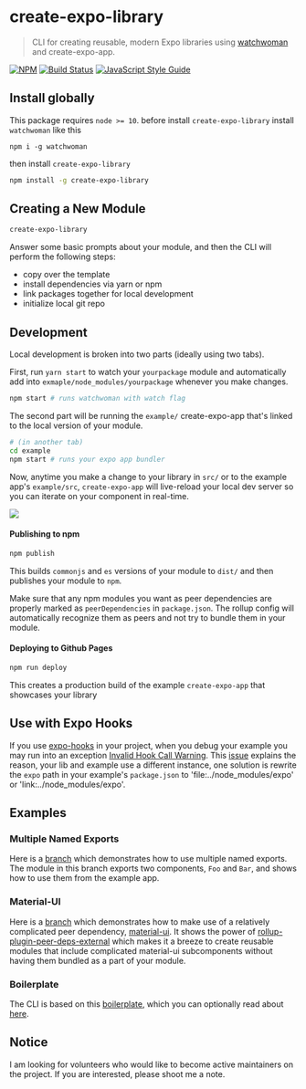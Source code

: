 # create-expo-library

> CLI for creating reusable, modern Expo libraries using [watchwoman](http://npmjs.com/package/watchwoman) and create-expo-app.

[![NPM](https://img.shields.io/npm/v/create-expo-library.svg)](https://www.npmjs.com/package/create-expo-library) [![Build Status](https://travis-ci.com/transitive-bullshit/create-expo-library.svg?branch=master)](https://travis-ci.com/transitive-bullshit/create-expo-library) [![JavaScript Style Guide](https://img.shields.io/badge/code_style-standard-brightgreen.svg)](https://standardjs.com)


## Install globally

This package requires `node >= 10`.
before install `create-expo-library` install `watchwoman` like this
```
npm i -g watchwoman
```
then install `create-expo-library`

```bash
npm install -g create-expo-library
```

## Creating a New Module

```bash
create-expo-library
```

Answer some basic prompts about your module, and then the CLI will perform the following steps:

- copy over the template
- install dependencies via yarn or npm
- link packages together for local development
- initialize local git repo


## Development

Local development is broken into two parts (ideally using two tabs).

First, run `yarn start` to watch your `yourpackage` module and automatically add into `exmaple/node_modules/yourpackage` whenever you make changes.

```bash
npm start # runs watchwoman with watch flag
```

The second part will be running the `example/` create-expo-app that's linked to the local version of your module.

```bash
# (in another tab)
cd example
npm start # runs your expo app bundler
```

Now, anytime you make a change to your library in `src/` or to the example app's `example/src`, `create-expo-app` will live-reload your local dev server so you can iterate on your component in real-time.

![](https://media.giphy.com/media/14udF3WUwwGMaA/giphy.gif)

#### Publishing to npm

```bash
npm publish
```

This builds `commonjs` and `es` versions of your module to `dist/` and then publishes your module to `npm`.

Make sure that any npm modules you want as peer dependencies are properly marked as `peerDependencies` in `package.json`. The rollup config will automatically recognize them as peers and not try to bundle them in your module.

#### Deploying to Github Pages

```bash
npm run deploy
```

This creates a production build of the example `create-expo-app` that showcases your library

## Use with Expo Hooks

If you use [expo-hooks](https://expojs.org/docs/hooks-intro.html) in your project, when you debug your example you may run into an exception [Invalid Hook Call Warning](https://expojs.org/warnings/invalid-hook-call-warning.html). This [issue](https://github.com/facebook/expo/issues/14257) explains the reason, your lib and example use a different instance, one solution is rewrite the `expo` path in your example's `package.json` to 'file:../node_modules/expo' or 'link:../node_modules/expo'.

## Examples

### Multiple Named Exports

Here is a [branch](https://github.com/transitive-bullshit/expo-modern-library-boilerplate/tree/feature/multiple-exports) which demonstrates how to use multiple named exports. The module in this branch exports two components, `Foo` and `Bar`, and shows how to use them from the example app.

### Material-UI

Here is a [branch](https://github.com/transitive-bullshit/expo-modern-library-boilerplate/tree/feature/material-ui) which demonstrates how to make use of a relatively complicated peer dependency, [material-ui](https://github.com/mui-org/material-ui). It shows the power of [rollup-plugin-peer-deps-external](https://www.npmjs.com/package/rollup-plugin-peer-deps-external) which makes it a breeze to create reusable modules that include complicated material-ui subcomponents without having them bundled as a part of your module.

### Boilerplate

The CLI is based on this [boilerplate](https://github.com/transitive-bullshit/expo-modern-library-boilerplate), which you can optionally read about [here](https://hackernoon.com/publishing-baller-expo-modules-2b039d84bce7).

## Notice

I am looking for volunteers who would like to become active maintainers on the project. If you are interested, please shoot me a note.
